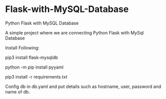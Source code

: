 # Flask-with-MySQL-Database
Python Flask with MySQL Database

A simple project where we are connecting Python Flask with MySql Database

Install Following:

pip3 install flask-mysqldb

python -m pip install pyyaml

pip3 install -r requirements.txt

Config db in db.yaml and put details such as hostname, user, password and name of db.
